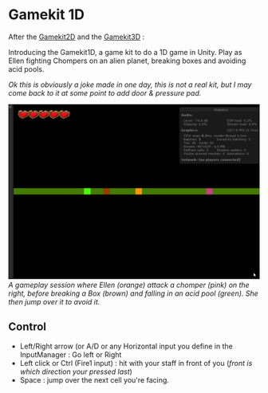 # Gamekit 1D

After the [Gamekit2D](https://unity3d.com/learn/tutorials/s/2d-game-kit)
and the [Gamekit3D](https://forum.unity.com/threads/3d-game-kit-beta-feedback.525246/) :

Introducing the Gamekit1D, a game kit to do a 1D game in Unity. Play as Ellen
fighting Chompers on an alien planet, breaking boxes and avoiding acid pools.

_Ok this is obviously a joke made in one day, this is not a real kit, but I may
come back to it at some point to add door & pressure pad._

![Gif of gameplay](gamekit1d.gif)
_A gameplay session where Ellen (orange) attack a chomper (pink) on the right,
before breaking a Box (brown) and falling in an acid pool (green). She then jump
over it to avoid it._

## Control

 - Left/Right arrow (or A/D or any Horizontal input you define in the InputManager :
   Go left or Right
  - Left click or Ctrl (Fire1 input) : hit with your staff in front of you (_front
    is which direction your pressed last_)
  - Space : jump over the next cell you're facing.
